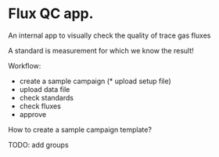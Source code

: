 Flux QC app.
===========

An internal app to visually check the quality of trace gas fluxes

A standard is measurement for which we know the result!

Workflow:
* create a sample campaign
(* upload setup file)
* upload data file
* check standards
* check fluxes
* approve

How to create a sample campaign template? 

TODO: add groups
